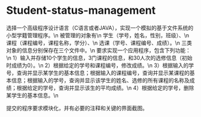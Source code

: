 # Student-status-management
选择一个高级程序设计语言（C语言或者JAVA），实现一个模拟的基于文件系统的小型学籍管理程序。\n
被管理的对象有\n
学生（学号，姓名，性别，班级）、\n
课程（课程编号，课程名称，学分）、\n
选课（学号、课程编号、成绩）。\n
三类对象的信息分别保存在三个文件中。\n
要求实现一个应用程序，包含下列功能：\n
1）输入并存储10个学生的信息，3门课程的信息，和30人次的选修信息（初始时成绩为0）。\n
2）根据给定的学号和课程编号，修改成绩。\n
3）根据输入的学号，查询并显示某学生的基本信息；根据输入的课程编号，查询并显示某课程的基本信息；根据输入的学号，查询并显示该学生的姓名、选修的所有课程的名称及成绩；根据给定的学号，查询并显示该生的平均成绩。\n
4）根据给定的学号，删除某学生的基本信息。\n

提交的程序要求模块化，并有必要的注释和关键的界面截图。
